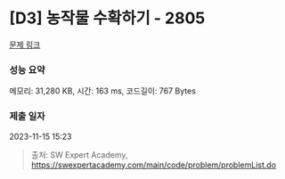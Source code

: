 # [D3] 농작물 수확하기 - 2805 

[문제 링크](https://swexpertacademy.com/main/code/problem/problemDetail.do?contestProbId=AV7GLXqKAWYDFAXB) 

### 성능 요약

메모리: 31,280 KB, 시간: 163 ms, 코드길이: 767 Bytes

### 제출 일자

2023-11-15 15:23



> 출처: SW Expert Academy, https://swexpertacademy.com/main/code/problem/problemList.do